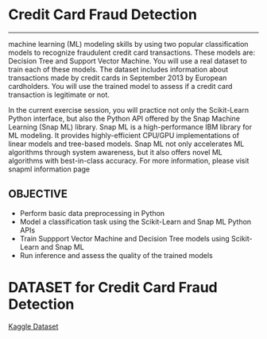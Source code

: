 # Credit Card Fraud Detection
---
machine learning (ML) modeling skills by using two popular classification models to recognize fraudulent credit card transactions. These models are: Decision Tree and Support Vector Machine. You will use a real dataset to train each of these models. The dataset includes information about transactions made by credit cards in September 2013 by European cardholders. You will use the trained model to assess if a credit card transaction is legitimate or not.

In the current exercise session, you will practice not only the Scikit-Learn Python interface, but also the Python API offered by the Snap Machine Learning (Snap ML) library. Snap ML is a high-performance IBM library for ML modeling. It provides highly-efficient CPU/GPU implementations of linear models and tree-based models. Snap ML not only accelerates ML algorithms through system awareness, but it also offers novel ML algorithms with best-in-class accuracy. For more information, please visit snapml information page

## OBJECTIVE
- Perform basic data preprocessing in Python
- Model a classification task using the Scikit-Learn and Snap ML Python APIs
- Train Suppport Vector Machine and Decision Tree models using Scikit-Learn and Snap ML
- Run inference and assess the quality of the trained models

# DATASET for Credit Card Fraud Detection
[Kaggle Dataset](https://www.kaggle.com/mlg-ulb/creditcardfraud)
